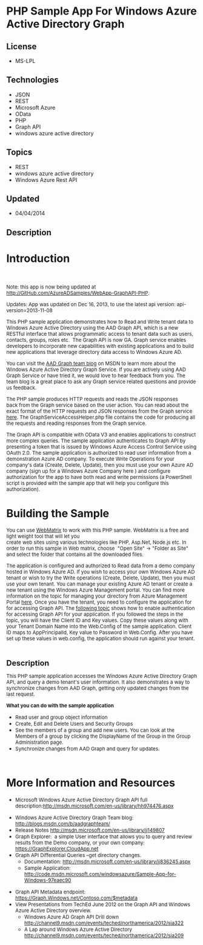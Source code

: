 # PHP Sample App For Windows Azure Active Directory Graph
## License
- MS-LPL
## Technologies
- JSON
- REST
- Microsoft Azure
- OData
- PHP
- Graph API
- windows azure active directory
## Topics
- REST
- windows azure active directory
- Windows Azure Rest API
## Updated
- 04/04/2014
## Description

<h1>Introduction</h1>
<p>&nbsp;</p>
<p><span style="font-size:small">Note:&nbsp;this app is now being updated at <a href="http://GitHub.com/AzureADSamples/WebApp-GraphAPI-PHP">
http://GitHub.com/AzureADSamples/WebApp-GraphAPI-PHP</a>.</span></p>
<p><span style="font-size:small">Updates: App was updated on Dec 16, 2013, to use the latest api version: api-version=2013-11-08</span></p>
<p><span style="font-size:small">This PHP sample application demonstrates how to Read and Write tenant data to Windows Azure Active Directory using the AAD Graph API, which is a new RESTful interface that allows programmatic access to tenant data such as users,
 contacts, groups, roles etc.&nbsp; The Graph API is now GA. Graph service enables developers to incorporate new capabilities with existing applications and to build new applications that leverage directory data access to Windows Azure AD.</span></p>
<p><span style="font-size:small">You can visit the <a href="http://blogs.msdn.com/b/aadgraphteam/" target="_blank">
AAD Graph team blog</a> on MSDN to learn more about the Windows Azure Active Directory Graph Service.&nbsp;If you are actively using AAD Graph Service or have tried it, we would love to hear feedback from you. The team blog is a great place to ask any Graph
 service related questions and provide us feedback.</span></p>
<p><span style="font-size:small">The PHP sample produces HTTP requests&nbsp;and reads the JSON responses back&nbsp;from the Graph service based on the user action.&nbsp;You can read about the exact format of the&nbsp;HTTP requests and JSON responses from the
 Graph service <a href="http://blogs.msdn.com/b/aadgraphteam/archive/2013/01/15/understanding-azure-active-directory-graph-operations.aspx">
here</a>. The GraphServiceAccessHelper.php file contains the code for producing all the requests and reading responses from the Graph service.</span></p>
<p><span style="font-size:small">The Graph API is compatible with OData V3 and enables applications to construct more complex queries. The sample application authenticates to Graph API by presenting a token that is issued by Windows Azure Access Control Service
 using OAuth 2.0. The sample application is authorized to read user information from a demonstration Azure AD company. To execute Write Operations for your company's data (Create, Delete, Update), then you must use your own Azure AD company (sign up for a Windows
 Azure Company here ) and configure authorization for the app to have both read and write permissions (a PowerShell script is provided with the sample app that will help you configure this authorization).&nbsp;</span></p>
<h1><span>Building the Sample</span></h1>
<p><span style="font-size:small">You can use <a href="http://www.microsoft.com/web/webmatrix/">
WebMatrix</a> to work with this PHP sample. WebMatrix is a free and light weight tool that will let you</span><br>
<span style="font-size:small">create web sites using various technologies like PHP, Asp.Net, Node.js etc. In order to run this sample in Web matrix, choose&nbsp; &quot;Open Site&quot; -&gt; &quot;Folder as Site&quot; and select the folder that contains all the downloaded files.
</span></p>
<p><span style="font-size:small">The application is configured and authorized to Read data from a demo company hosted in Windows Azure AD. If you wish to access your own Windows Azure AD tenant or wish to try the Write operations (Create, Delete, Update), then
 you must use your own tenant. You can manage your existing Azure AD tenant or create a new tenant using the Windows Azure Management portal. You can find more information on the topic for managing your directory from Azure Management Portal
<a href="http://msdn.microsoft.com/library/windowsazure/dn151790.aspx#BKMK_Working">
here</a>. Once you have the tenant, you need to configure the application for for accessing Graph API. The
<a href="http://msdn.microsoft.com/library/windowsazure/dn151791.aspx#BKMK_Configuring">
following topic</a> shows how to enable authentication for accessing Graph API for your application. If you followed the steps in the topic, you will have the Client ID and Key values. Copy these values along with your Tenant Domain Name into the Web.Config
 of the sample application. Client ID maps to AppPrincipalId, Key value to Password in Web.Config. After you have set up these values in web.config, the application should run against your tenant.</span></p>
<p>&nbsp;</p>
<p><span style="font-size:20px; font-weight:bold"><span>Description</span></span></p>
<p><span style="font-size:small">This PHP sample application accesses the Windows Azure Active Directory Graph API, and query a demo tenant's user information. It also demonstrates a way to synchronize changes from AAD Graph, getting only updated changes from
 the last request.</span></p>
<div><span style="font-size:small"><strong>What you can do with the sample application</strong></span></div>
<ul>
<li><span style="font-size:small">Read user and group object information </span></li><li><span style="font-size:small">Create, Edit and Delete Users and Security&nbsp;Groups
</span></li><li><span style="font-size:small">See the members of a group and add new users.&nbsp;You can look at the Members of a group by clicking the DisplayName of the Group in the Group Administration page.</span>
</li><li><span style="font-size:small">Synchronize changes from AAD Graph and query for updates.
</span></li></ul>
<div><span style="font-size:x-small"><strong>&nbsp;</strong></span></div>
<h1>More Information and Resources</h1>
<ul>
<li><span style="font-size:small">Microsoft Windows Azure Active Directory Graph API full description:<a href="http://msdn.microsoft.com/en-us/library/hh974476.aspx" target="_blank">http://msdn.microsoft.com/en-us/library/hh974476.aspx</a>
</span></li></ul>
<ul>
<li><span style="font-size:small">Windows Azure Active Directory Graph Team blog:
<a href="http://blogs.msdn.com/b/aadgraphteam/">http://blogs.msdn.com/b/aadgraphteam/</a>
</span></li><li><span style="font-size:small">Release Notes <a href="http://msdn.microsoft.com/en-us/library/jj149807" target="_blank">
http://msdn.microsoft.com/en-us/library/jj149807</a> </span></li><li><span style="font-size:small">Graph Explorer:&nbsp; a simple User interface that allows you to query and review results from the Demo company, or your own company:
<a href="https://GraphExplorer.CloudApp.net " target="_blank">https://GraphExplorer.CloudApp.net</a>
</span></li><li><span style="font-size:small">Graph API Differential Queries &ndash;get directory changes.
</span>
<ul>
<li><span style="font-size:small">Documentation: <a href="http://msdn.microsoft.com/en-us/library/jj836245.aspx" target="_blank">
http://msdn.microsoft.com/en-us/library/jj836245.aspx</a> </span></li><li><span style="font-size:small">Sample Application: <a href="http://code.msdn.microsoft.com/windowsazure/Sample-App-for-Windows-97eaec90" target="_blank">
http://code.msdn.microsoft.com/windowsazure/Sample-App-for-Windows-97eaec90</a> </span>
</li></ul>
</li></ul>
<ul>
<li>
<div><span style="font-size:small">Graph API Metadata endpoint: <a href="https://Directory.Windows.net/$metadata" target="_blank">
https://Graph.Windows.net/Contoso.com/$metadata</a></span></div>
</li><li>
<div><span style="font-size:small">View Presentations from TechEd June 2012 on the Graph API and Windows Azure Active Directory overview.</span></div>
<ul>
<li>
<div><span style="font-size:small">Windows Azure AD Graph API Drill down <a href="http://channel9.msdn.com/events/teched/northamerica/2012/sia322" target="_blank">
http://channel9.msdn.com/events/teched/northamerica/2012/sia322</a></span></div>
</li><li>
<div><span style="font-size:small">A Lap around Windows Azure Active Directory <a href="http://channel9.msdn.com/events/teched/northamerica/2012/sia209" target="_blank">
http://channel9.msdn.com/events/teched/northamerica/2012/sia209</a></span></div>
</li></ul>
</li></ul>
